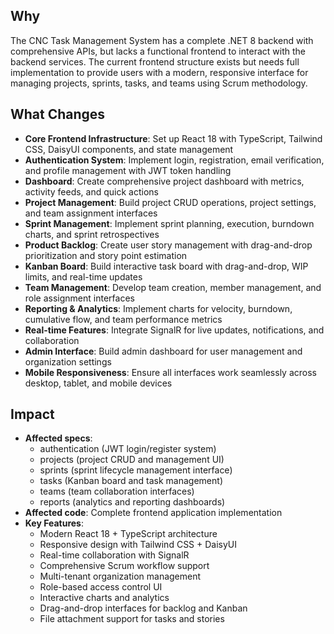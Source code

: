 ## Why

The CNC Task Management System has a complete .NET 8 backend with comprehensive APIs, but lacks a functional frontend to interact with the backend services. The current frontend structure exists but needs full implementation to provide users with a modern, responsive interface for managing projects, sprints, tasks, and teams using Scrum methodology.

## What Changes

- **Core Frontend Infrastructure**: Set up React 18 with TypeScript, Tailwind CSS, DaisyUI components, and state management
- **Authentication System**: Implement login, registration, email verification, and profile management with JWT token handling
- **Dashboard**: Create comprehensive project dashboard with metrics, activity feeds, and quick actions
- **Project Management**: Build project CRUD operations, project settings, and team assignment interfaces
- **Sprint Management**: Implement sprint planning, execution, burndown charts, and sprint retrospectives
- **Product Backlog**: Create user story management with drag-and-drop prioritization and story point estimation
- **Kanban Board**: Build interactive task board with drag-and-drop, WIP limits, and real-time updates
- **Team Management**: Develop team creation, member management, and role assignment interfaces
- **Reporting & Analytics**: Implement charts for velocity, burndown, cumulative flow, and team performance metrics
- **Real-time Features**: Integrate SignalR for live updates, notifications, and collaboration
- **Admin Interface**: Build admin dashboard for user management and organization settings
- **Mobile Responsiveness**: Ensure all interfaces work seamlessly across desktop, tablet, and mobile devices

## Impact

- **Affected specs**:
  - authentication (JWT login/register system)
  - projects (project CRUD and management UI)
  - sprints (sprint lifecycle management interface)
  - tasks (Kanban board and task management)
  - teams (team collaboration interfaces)
  - reports (analytics and reporting dashboards)
- **Affected code**: Complete frontend application implementation
- **Key Features**:
  - Modern React 18 + TypeScript architecture
  - Responsive design with Tailwind CSS + DaisyUI
  - Real-time collaboration with SignalR
  - Comprehensive Scrum workflow support
  - Multi-tenant organization management
  - Role-based access control UI
  - Interactive charts and analytics
  - Drag-and-drop interfaces for backlog and Kanban
  - File attachment support for tasks and stories